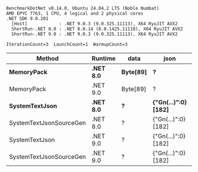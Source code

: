 ```

BenchmarkDotNet v0.14.0, Ubuntu 24.04.2 LTS (Noble Numbat)
AMD EPYC 7763, 1 CPU, 4 logical and 2 physical cores
.NET SDK 9.0.201
  [Host]            : .NET 9.0.3 (9.0.325.11113), X64 RyuJIT AVX2
  ShortRun-.NET 8.0 : .NET 8.0.14 (8.0.1425.11118), X64 RyuJIT AVX2
  ShortRun-.NET 9.0 : .NET 9.0.3 (9.0.325.11113), X64 RyuJIT AVX2

IterationCount=3  LaunchCount=1  WarmupCount=3  

```
| Method                  | Runtime  | data     | json                | Mean      | Error      | StdDev   | Min       | Max       | Gen0   | Allocated |
|------------------------ |--------- |--------- |-------------------- |----------:|-----------:|---------:|----------:|----------:|-------:|----------:|
| **MemoryPack**              | **.NET 8.0** | **Byte[89]** | **?**                   |  **52.28 ns** |   **3.098 ns** | **0.170 ns** |  **52.12 ns** |  **52.46 ns** | **0.0062** |     **104 B** |
| MemoryPack              | .NET 9.0 | Byte[89] | ?                   |  43.08 ns |   7.517 ns | 0.412 ns |  42.62 ns |  43.41 ns | 0.0062 |     104 B |
| **SystemTextJson**          | **.NET 8.0** | **?**        | **{&quot;Gn(...)&quot;:0} [182]** | **991.84 ns** |  **36.122 ns** | **1.980 ns** | **990.26 ns** | **994.06 ns** | **0.0057** |     **104 B** |
| SystemTextJsonSourceGen | .NET 8.0 | ?        | {&quot;Gn(...)&quot;:0} [182] | 963.02 ns | 127.451 ns | 6.986 ns | 957.64 ns | 970.92 ns | 0.0057 |     104 B |
| SystemTextJson          | .NET 9.0 | ?        | {&quot;Gn(...)&quot;:0} [182] | 952.92 ns |  86.298 ns | 4.730 ns | 949.64 ns | 958.34 ns | 0.0057 |     104 B |
| SystemTextJsonSourceGen | .NET 9.0 | ?        | {&quot;Gn(...)&quot;:0} [182] | 936.38 ns |  18.760 ns | 1.028 ns | 935.53 ns | 937.52 ns | 0.0057 |     104 B |
